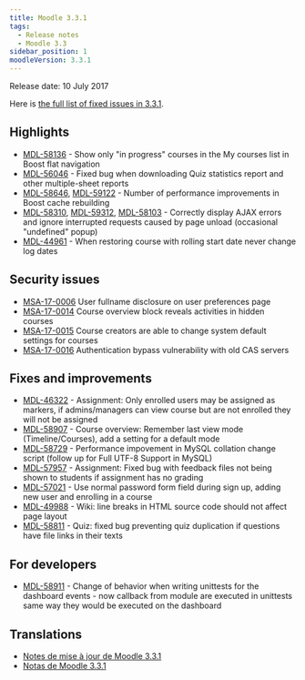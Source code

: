 ```yaml
---
title: Moodle 3.3.1
tags:
  - Release notes
  - Moodle 3.3
sidebar_position: 1
moodleVersion: 3.3.1
---
```

Release date: 10 July 2017

Here is [the full list of fixed issues in 3.3.1](https://moodle.atlassian.net/secure/IssueNavigator!executeAdvanced.jspa?jqlQuery=project+%3D+mdl+AND+resolution+%3D+fixed+AND+fixVersion+in+%28%223.3.1%22%29+ORDER+BY+priority+DESC&runQuery=true&clear=true).

## Highlights

- [MDL-58136](https://moodle.atlassian.net/browse/MDL-58136) - Show only "in progress" courses in the My courses list in Boost flat navigation
- [MDL-56046](https://moodle.atlassian.net/browse/MDL-56046) - Fixed bug when downloading Quiz statistics report and other multiple-sheet reports
- [MDL-58646](https://moodle.atlassian.net/browse/MDL-58646), [MDL-59122](https://moodle.atlassian.net/browse/MDL-59122) - Number of performance improvements in Boost cache rebuilding
- [MDL-58310](https://moodle.atlassian.net/browse/MDL-58310), [MDL-59312](https://moodle.atlassian.net/browse/MDL-59312), [MDL-58103](https://moodle.atlassian.net/browse/MDL-58103) - Correctly display AJAX errors and ignore interrupted requests caused by page unload (occasional "undefined" popup)
- [MDL-44961](https://moodle.atlassian.net/browse/MDL-44961) - When restoring course with rolling start date never change log dates

## Security issues

- [MSA-17-0006](https://moodle.org/mod/forum/discuss.php?d=355554) User fullname disclosure on user preferences page
- [MSA-17-0014](https://moodle.org/mod/forum/discuss.php?d=355555) Course overview block reveals activities in hidden courses
- [MSA-17-0015](https://moodle.org/mod/forum/discuss.php?d=355556) Course creators are able to change system default settings for courses
- [MSA-17-0016](https://moodle.org/mod/forum/discuss.php?d=355557) Authentication bypass vulnerability with old CAS servers

## Fixes and improvements

- [MDL-46322](https://moodle.atlassian.net/browse/MDL-46322) - Assignment: Only enrolled users may be assigned as markers, if admins/managers can view course but are not enrolled they will not be assigned
- [MDL-58907](https://moodle.atlassian.net/browse/MDL-58907) - Course overview: Remember last view mode (Timeline/Courses), add a setting for a default mode
- [MDL-58729](https://moodle.atlassian.net/browse/MDL-58729) - Performance impovement in MySQL collation change script (follow up for Full UTF-8 Support in MySQL)
- [MDL-57957](https://moodle.atlassian.net/browse/MDL-57957) - Assignment: Fixed bug with feedback files not being shown to students if assignment has no grading
- [MDL-57021](https://moodle.atlassian.net/browse/MDL-57021) - Use normal password form field during sign up, adding new user and enrolling in a course
- [MDL-49988](https://moodle.atlassian.net/browse/MDL-49988) - Wiki: line breaks in HTML source code should not affect page layout
- [MDL-58811](https://moodle.atlassian.net/browse/MDL-58811) - Quiz: fixed bug preventing quiz duplication if questions have file links in their texts

## For developers

- [MDL-58911](https://moodle.atlassian.net/browse/MDL-58911) - Change of behavior when writing unittests for the dashboard events - now callback from module are executed in unittests same way they would be executed on the dashboard

## Translations

- [Notes de mise à jour de Moodle 3.3.1](https://docs.moodle.org/fr/Notes_de_mise_à_jour_de_Moodle_3.3.1)
- [Notas de Moodle 3.3.1](https://docs.moodle.org/es/Notas_de_Moodle_3.3.1)
